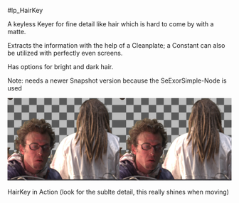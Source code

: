 #lp_HairKey

A keyless Keyer for fine detail like hair which is hard to come by with a matte.

Extracts the information with the help of a Cleanplate; a Constant can also be utilized with perfectly even screens.

Has options for bright and dark hair.

Note: needs a newer Snapshot version because the SeExorSimple-Node is used

![Screenshot](Resources/Screenshot.jpg)

HairKey in Action (look for the sublte detail, this really shines when moving)
